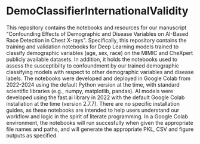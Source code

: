 # DemoClassifierInternationalValidity

This repository contains the notebooks and resources for our manuscript "Confounding Effects of Demographic and Disease Variables on AI-Based Race Detection in Chest X-rays". Specifically, this repository contains the training and validation notebooks for Deep Learning models trained to classify demographic variables (age, sex, race) on the MIMIC and CheXpert publicly available datasets. In addition, it holds the notebooks used to assess the susceptibilty to confoundment by our trained demographic classifying models with respect to other demographic variables and disease labels. The notebooks were developed and deployed in Google Colab from 2022-2024 using the default Python version at the time, with standard scientific libraries (e.g., numpy, matplotlib, pandas). AI models were developed using the fast.ai library in 2022 with the default Google Colab installation at the time (version 2.7.7). There are no specific installation guides, as these notebooks are intended to help users understand our workflow and logic in the spirit of literate programming. In a Google Colab environment, the notebooks will run succesfully when given the appropriate file names and paths, and will generate the appropriate PKL, CSV and figure outputs as specified.
